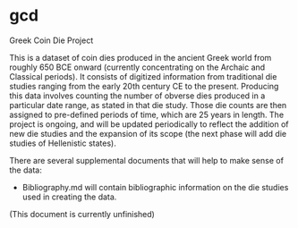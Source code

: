 # gcd
Greek Coin Die Project

This is a dataset of coin dies produced in the ancient Greek world from roughly 650 BCE onward (currently concentrating on the Archaic and Classical periods). It consists of digitized information from traditional die studies ranging from the early 20th century CE to the present. Producing this data involves counting the number of obverse dies produced in a particular date range, as stated in that die study. Those die counts are then assigned to pre-defined periods of time, which are 25 years in length. The project is ongoing, and will be updated periodically to reflect the addition of new die studies and the expansion of its scope (the next phase will add die studies of Hellenistic states).

There are several supplemental documents that will help to make sense of the data:

- Bibliography.md will contain bibliographic information on the die studies used in creating the data.

(This document is currently unfinished)
